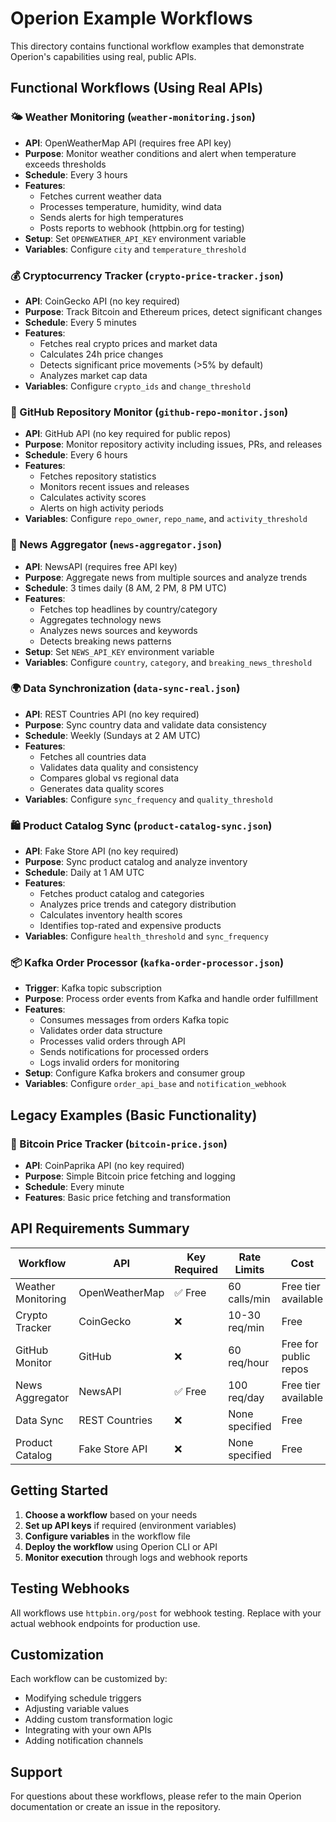 # Operion Example Workflows

This directory contains functional workflow examples that demonstrate Operion's capabilities using real, public APIs.

## Functional Workflows (Using Real APIs)

### 🌤️ Weather Monitoring (`weather-monitoring.json`)
- **API**: OpenWeatherMap API (requires free API key)
- **Purpose**: Monitor weather conditions and alert when temperature exceeds thresholds
- **Schedule**: Every 3 hours
- **Features**:
  - Fetches current weather data
  - Processes temperature, humidity, wind data
  - Sends alerts for high temperatures
  - Posts reports to webhook (httpbin.org for testing)
- **Setup**: Set `OPENWEATHER_API_KEY` environment variable
- **Variables**: Configure `city` and `temperature_threshold`

### 💰 Cryptocurrency Tracker (`crypto-price-tracker.json`)
- **API**: CoinGecko API (no key required)
- **Purpose**: Track Bitcoin and Ethereum prices, detect significant changes
- **Schedule**: Every 5 minutes
- **Features**:
  - Fetches real crypto prices and market data
  - Calculates 24h price changes
  - Detects significant price movements (>5% by default)
  - Analyzes market cap data
- **Variables**: Configure `crypto_ids` and `change_threshold`

### 🔧 GitHub Repository Monitor (`github-repo-monitor.json`)
- **API**: GitHub API (no key required for public repos)
- **Purpose**: Monitor repository activity including issues, PRs, and releases
- **Schedule**: Every 6 hours
- **Features**:
  - Fetches repository statistics
  - Monitors recent issues and releases
  - Calculates activity scores
  - Alerts on high activity periods
- **Variables**: Configure `repo_owner`, `repo_name`, and `activity_threshold`

### 📰 News Aggregator (`news-aggregator.json`)
- **API**: NewsAPI (requires free API key)
- **Purpose**: Aggregate news from multiple sources and analyze trends
- **Schedule**: 3 times daily (8 AM, 2 PM, 8 PM UTC)
- **Features**:
  - Fetches top headlines by country/category
  - Aggregates technology news
  - Analyzes news sources and keywords
  - Detects breaking news patterns
- **Setup**: Set `NEWS_API_KEY` environment variable
- **Variables**: Configure `country`, `category`, and `breaking_news_threshold`

### 🌍 Data Synchronization (`data-sync-real.json`)
- **API**: REST Countries API (no key required)
- **Purpose**: Sync country data and validate data consistency
- **Schedule**: Weekly (Sundays at 2 AM UTC)
- **Features**:
  - Fetches all countries data
  - Validates data quality and consistency
  - Compares global vs regional data
  - Generates data quality scores
- **Variables**: Configure `sync_frequency` and `quality_threshold`

### 🛍️ Product Catalog Sync (`product-catalog-sync.json`)
- **API**: Fake Store API (no key required)
- **Purpose**: Sync product catalog and analyze inventory
- **Schedule**: Daily at 1 AM UTC
- **Features**:
  - Fetches product catalog and categories
  - Analyzes price trends and category distribution
  - Calculates inventory health scores
  - Identifies top-rated and expensive products
- **Variables**: Configure `health_threshold` and `sync_frequency`

### 📦 Kafka Order Processor (`kafka-order-processor.json`)
- **Trigger**: Kafka topic subscription
- **Purpose**: Process order events from Kafka and handle order fulfillment
- **Features**:
  - Consumes messages from orders Kafka topic
  - Validates order data structure
  - Processes valid orders through API
  - Sends notifications for processed orders
  - Logs invalid orders for monitoring
- **Setup**: Configure Kafka brokers and consumer group
- **Variables**: Configure `order_api_base` and `notification_webhook`

## Legacy Examples (Basic Functionality)

### 💸 Bitcoin Price Tracker (`bitcoin-price.json`)
- **API**: CoinPaprika API (no key required)
- **Purpose**: Simple Bitcoin price fetching and logging
- **Schedule**: Every minute
- **Features**: Basic price fetching and transformation

## API Requirements Summary

| Workflow | API | Key Required | Rate Limits | Cost |
|----------|-----|--------------|-------------|------|
| Weather Monitoring | OpenWeatherMap | ✅ Free | 60 calls/min | Free tier available |
| Crypto Tracker | CoinGecko | ❌ | 10-30 req/min | Free |
| GitHub Monitor | GitHub | ❌ | 60 req/hour | Free for public repos |
| News Aggregator | NewsAPI | ✅ Free | 100 req/day | Free tier available |
| Data Sync | REST Countries | ❌ | None specified | Free |
| Product Catalog | Fake Store API | ❌ | None specified | Free |

## Getting Started

1. **Choose a workflow** based on your needs
2. **Set up API keys** if required (environment variables)
3. **Configure variables** in the workflow file
4. **Deploy the workflow** using Operion CLI or API
5. **Monitor execution** through logs and webhook reports

## Testing Webhooks

All workflows use `httpbin.org/post` for webhook testing. Replace with your actual webhook endpoints for production use.

## Customization

Each workflow can be customized by:
- Modifying schedule triggers
- Adjusting variable values
- Adding custom transformation logic
- Integrating with your own APIs
- Adding notification channels

## Support

For questions about these workflows, please refer to the main Operion documentation or create an issue in the repository.